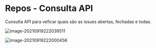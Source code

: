 # Repos - Consulta API

Cunsulta API para veficar quais são as issues abertas, fechadas e todas.



![image-20210919222039511](C:\Users\Jorge\AppData\Roaming\Typora\typora-user-images\image-20210919222039511.png)

![image-20210919222000456](C:\Users\Jorge\AppData\Roaming\Typora\typora-user-images\image-20210919222000456.png)
